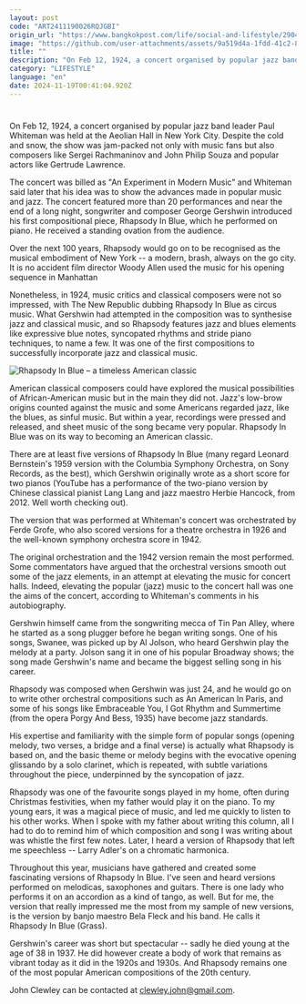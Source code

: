 ```yaml
---
layout: post
code: "ART2411190026RQJGBI"
origin_url: "https://www.bangkokpost.com/life/social-and-lifestyle/2904528/rhapsody-in-blue-–-a-timeless-american-classic"
image: "https://github.com/user-attachments/assets/9a519d4a-1fdd-41c2-80f5-29550c2cda12"
title: ""
description: "On Feb 12, 1924, a concert organised by popular jazz band leader Paul Whiteman was held at the Aeolian Hall in New York City. Despite the cold and snow, the show was jam-packed not only with music fans but also composers like Sergei Rachmaninov and John Philip Souza and popular actors like Gertrude Lawrence."
category: "LIFESTYLE"
language: "en"
date: 2024-11-19T00:41:04.920Z
---
```


# 

On Feb 12, 1924, a concert organised by popular jazz band leader Paul Whiteman was held at the Aeolian Hall in New York City. Despite the cold and snow, the show was jam-packed not only with music fans but also composers like Sergei Rachmaninov and John Philip Souza and popular actors like Gertrude Lawrence.

The concert was billed as "An Experiment in Modern Music" and Whiteman said later that his idea was to show the advances made in popular music and jazz. The concert featured more than 20 performances and near the end of a long night, songwriter and composer George Gershwin introduced his first compositional piece, Rhapsody In Blue, which he performed on piano. He received a standing ovation from the audience.

Over the next 100 years, Rhapsody would go on to be recognised as the musical embodiment of New York -- a modern, brash, always on the go city. It is no accident film director Woody Allen used the music for his opening sequence in Manhattan

Nonetheless, in 1924, music critics and classical composers were not so impressed, with The New Republic dubbing Rhapsody In Blue as circus music. What Gershwin had attempted in the composition was to synthesise jazz and classical music, and so Rhapsody features jazz and blues elements like expressive blue notes, syncopated rhythms and stride piano techniques, to name a few. It was one of the first compositions to successfully incorporate jazz and classical music.

![Rhapsody In Blue – a timeless American classic](https://github.com/user-attachments/assets/b6079bfe-be0a-422b-84ad-e2575a1345a9)

American classical composers could have explored the musical possibilities of African-American music but in the main they did not. Jazz's low-brow origins counted against the music and some Americans regarded jazz, like the blues, as sinful music. But within a year, recordings were pressed and released, and sheet music of the song became very popular. Rhapsody In Blue was on its way to becoming an American classic.

There are at least five versions of Rhapsody In Blue (many regard Leonard Bernstein's 1959 version with the Columbia Symphony Orchestra, on Sony Records, as the best), which Gershwin originally wrote as a short score for two pianos (YouTube has a performance of the two-piano version by Chinese classical pianist Lang Lang and jazz maestro Herbie Hancock, from 2012. Well worth checking out).

The version that was performed at Whiteman's concert was orchestrated by Ferde Grofe, who also scored versions for a theatre orchestra in 1926 and the well-known symphony orchestra score in 1942.

The original orchestration and the 1942 version remain the most performed. Some commentators have argued that the orchestral versions smooth out some of the jazz elements, in an attempt at elevating the music for concert halls. Indeed, elevating the popular (jazz) music to the concert hall was one the aims of the concert, according to Whiteman's comments in his autobiography.

Gershwin himself came from the songwriting mecca of Tin Pan Alley, where he started as a song plugger before he began writing songs. One of his songs, Swanee, was picked up by Al Jolson, who heard Gershwin play the melody at a party. Jolson sang it in one of his popular Broadway shows; the song made Gershwin's name and became the biggest selling song in his career.

Rhapsody was composed when Gershwin was just 24, and he would go on to write other orchestral compositions such as An American In Paris, and some of his songs like Embraceable You, I Got Rhythm and Summertime (from the opera Porgy And Bess, 1935) have become jazz standards.

His expertise and familiarity with the simple form of popular songs (opening melody, two verses, a bridge and a final verse) is actually what Rhapsody is based on, and the basic theme or melody begins with the evocative opening glissando by a solo clarinet, which is repeated, with subtle variations throughout the piece, underpinned by the syncopation of jazz.

Rhapsody was one of the favourite songs played in my home, often during Christmas festivities, when my father would play it on the piano. To my young ears, it was a magical piece of music, and led me quickly to listen to his other works. When I spoke with my father about writing this column, all I had to do to remind him of which composition and song I was writing about was whistle the first few notes. Later, I heard a version of Rhapsody that left me speechless -- Larry Adler's on a chromatic harmonica.

Throughout this year, musicians have gathered and created some fascinating versions of Rhapsody In Blue. I've seen and heard versions performed on melodicas, saxophones and guitars. There is one lady who performs it on an accordion as a kind of tango, as well. But for me, the version that really impressed me the most from my sample of new versions, is the version by banjo maestro Bela Fleck and his band. He calls it Rhapsody In Blue (Grass).

Gershwin's career was short but spectacular -- sadly he died young at the age of 38 in 1937. He did however create a body of work that remains as vibrant today as it did in the 1920s and 1930s. And Rhapsody remains one of the most popular American compositions of the 20th century.

John Clewley can be contacted at clewley.john@gmail.com.